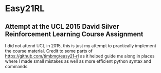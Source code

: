 # Easy21RL
## Attempt at the UCL 2015 David Silver Reinforcement Learning Course Assignment
I did not attend UCL in 2015, this is just my attempt to practically implement the course material. Credit to some parts of https://github.com/timbmg/easy21-rl as it helped guide me along in places where I made small mistakes as well as more efficient python syntax and commands.

